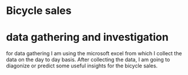# Bicycle sales 
# data gathering and investigation
for data gathering I am using the microsoft excel from which I collect the data on the day to day basis. After collecting the data, I am going to diagonize or predict some useful insights for the bicycle sales.
